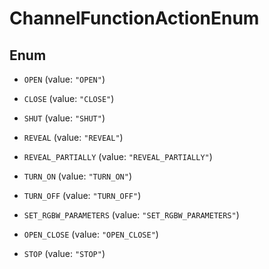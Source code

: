 
# ChannelFunctionActionEnum

## Enum


* `OPEN` (value: `"OPEN"`)

* `CLOSE` (value: `"CLOSE"`)

* `SHUT` (value: `"SHUT"`)

* `REVEAL` (value: `"REVEAL"`)

* `REVEAL_PARTIALLY` (value: `"REVEAL_PARTIALLY"`)

* `TURN_ON` (value: `"TURN_ON"`)

* `TURN_OFF` (value: `"TURN_OFF"`)

* `SET_RGBW_PARAMETERS` (value: `"SET_RGBW_PARAMETERS"`)

* `OPEN_CLOSE` (value: `"OPEN_CLOSE"`)

* `STOP` (value: `"STOP"`)



